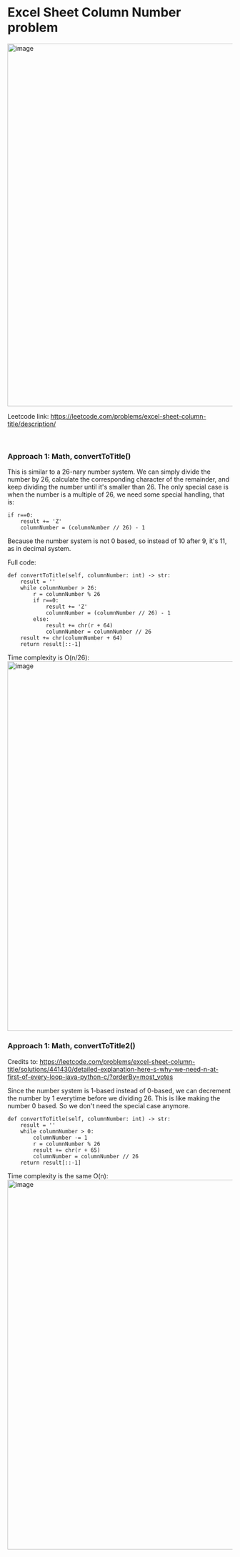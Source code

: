 # Excel Sheet Column Number problem
<img width="812" alt="image" src="https://user-images.githubusercontent.com/25105806/220211524-ecfc44b5-10dc-4693-90fe-5eaa462f9f62.png">

Leetcode link: https://leetcode.com/problems/excel-sheet-column-title/description/
 
<br />
 
### Approach 1: Math, convertToTitle()

This is similar to a 26-nary number system. We can simply divide the number by 26, calculate the corresponding character of the remainder, and keep dividing the number until it's smaller than 26. The only special case is when the number is a multiple of 26, we need some special handling, that is:

```python3
if r==0:
	result += 'Z'
	columnNumber = (columnNumber // 26) - 1 
```


Because the number system is not 0 based, so instead of 10 after 9, it's 11, as in decimal system.


Full code:
```python3
def convertToTitle(self, columnNumber: int) -> str:
	result = ''
	while columnNumber > 26:
		r = columnNumber % 26
		if r==0:
			result += 'Z'
			columnNumber = (columnNumber // 26) - 1 
		else:
			result += chr(r + 64)
			columnNumber = columnNumber // 26
	result += chr(columnNumber + 64)
	return result[::-1]
```

Time complexity is O(n/26):
<img width="828" alt="image" src="https://user-images.githubusercontent.com/25105806/220212364-0da09caf-d647-46cf-be1c-145c14776148.png">


### Approach 1: Math, convertToTitle2()

Credits to: https://leetcode.com/problems/excel-sheet-column-title/solutions/441430/detailed-explanation-here-s-why-we-need-n-at-first-of-every-loop-java-python-c/?orderBy=most_votes


Since the number system is 1-based instead of 0-based, we can decrement the number by 1 everytime before we dividing 26. This is like making the number 0 based. So we don't need the special case anymore.

```python3
def convertToTitle(self, columnNumber: int) -> str:
	result = ''
	while columnNumber > 0:
		columnNumber -= 1
		r = columnNumber % 26
		result += chr(r + 65)
		columnNumber = columnNumber // 26
	return result[::-1]
```

Time complexity is the same O(n):
<img width="828" alt="image" src="https://user-images.githubusercontent.com/25105806/220212859-4eab7cca-d349-424e-a65c-4c9b8b4e8be6.png">

